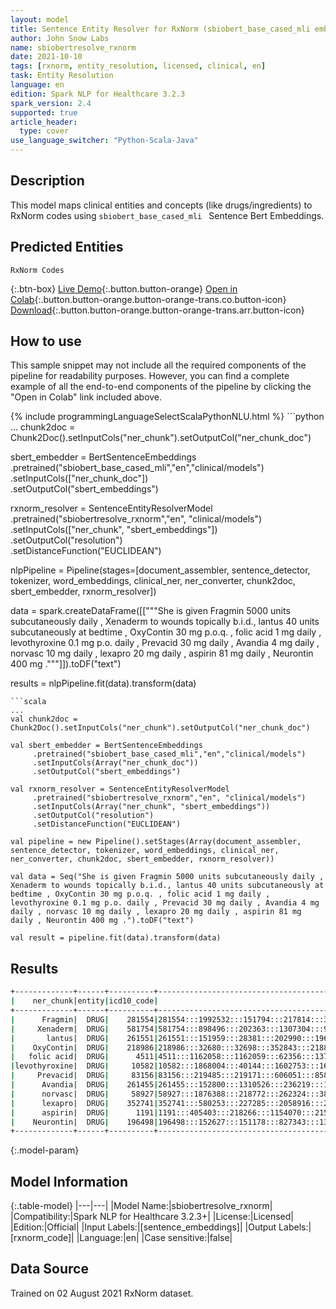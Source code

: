 ```yaml
---
layout: model
title: Sentence Entity Resolver for RxNorm (sbiobert_base_cased_mli embeddings)
author: John Snow Labs
name: sbiobertresolve_rxnorm
date: 2021-10-10
tags: [rxnorm, entity_resolution, licensed, clinical, en]
task: Entity Resolution
language: en
edition: Spark NLP for Healthcare 3.2.3
spark_version: 2.4
supported: true
article_header:
  type: cover
use_language_switcher: "Python-Scala-Java"
---
```


## Description

This model maps clinical entities and concepts (like drugs/ingredients) to RxNorm codes using `sbiobert_base_cased_mli ` Sentence Bert Embeddings.

## Predicted Entities

`RxNorm Codes`

{:.btn-box}
[Live Demo](https://demo.johnsnowlabs.com/healthcare/ER_RXNORM/){:.button.button-orange}
[Open in Colab](https://colab.research.google.com/github/JohnSnowLabs/spark-nlp-workshop/blob/master/tutorials/Certification_Trainings/Healthcare/3.Clinical_Entity_Resolvers.ipynb){:.button.button-orange.button-orange-trans.co.button-icon}
[Download](https://s3.amazonaws.com/auxdata.johnsnowlabs.com/clinical/models/sbiobertresolve_rxnorm_en_3.2.3_2.4_1633875017884.zip){:.button.button-orange.button-orange-trans.arr.button-icon}

## How to use

This sample snippet may not include all the required components of the pipeline for readability purposes. However, you can find a complete example of all the end-to-end components of the pipeline by clicking the "Open in Colab" link included above.




<div class="tabs-box" markdown="1">
{% include programmingLanguageSelectScalaPythonNLU.html %}
```python
...
chunk2doc = Chunk2Doc().setInputCols("ner_chunk").setOutputCol("ner_chunk_doc")
 
sbert_embedder = BertSentenceEmbeddings\
     .pretrained("sbiobert_base_cased_mli","en","clinical/models")\
     .setInputCols(["ner_chunk_doc"])\
     .setOutputCol("sbert_embeddings")
 
rxnorm_resolver = SentenceEntityResolverModel\
     .pretrained("sbiobertresolve_rxnorm","en", "clinical/models") \
     .setInputCols(["ner_chunk", "sbert_embeddings"]) \
     .setOutputCol("resolution")\
     .setDistanceFunction("EUCLIDEAN")

nlpPipeline = Pipeline(stages=[document_assembler, sentence_detector, tokenizer, word_embeddings, clinical_ner, ner_converter, chunk2doc, sbert_embedder, rxnorm_resolver])

data = spark.createDataFrame([["""She is given Fragmin 5000 units subcutaneously daily , Xenaderm to wounds topically b.i.d., lantus 40 units subcutaneously at bedtime , OxyContin 30 mg p.o.q. , folic acid 1 mg daily , levothyroxine 0.1 mg 
p.o. daily , Prevacid 30 mg daily , Avandia 4 mg daily , norvasc 10 mg daily , lexapro 20 mg daily , aspirin 81 mg daily , Neurontin 400 mg ."""]]).toDF("text")

results = nlpPipeline.fit(data).transform(data)
```
```scala
...
val chunk2doc = Chunk2Doc().setInputCols("ner_chunk").setOutputCol("ner_chunk_doc")
 
val sbert_embedder = BertSentenceEmbeddings
     .pretrained("sbiobert_base_cased_mli","en","clinical/models")
     .setInputCols(Array("ner_chunk_doc"))
     .setOutputCol("sbert_embeddings")
 
val rxnorm_resolver = SentenceEntityResolverModel
     .pretrained("sbiobertresolve_rxnorm","en", "clinical/models")
     .setInputCols(Array("ner_chunk", "sbert_embeddings"))
     .setOutputCol("resolution")
     .setDistanceFunction("EUCLIDEAN")

val pipeline = new Pipeline().setStages(Array(document_assembler, sentence_detector, tokenizer, word_embeddings, clinical_ner, ner_converter, chunk2doc, sbert_embedder, rxnorm_resolver))

val data = Seq("She is given Fragmin 5000 units subcutaneously daily , Xenaderm to wounds topically b.i.d., lantus 40 units subcutaneously at bedtime , OxyContin 30 mg p.o.q. , folic acid 1 mg daily , levothyroxine 0.1 mg p.o. daily , Prevacid 30 mg daily , Avandia 4 mg daily , norvasc 10 mg daily , lexapro 20 mg daily , aspirin 81 mg daily , Neurontin 400 mg .").toDF("text")

val result = pipeline.fit(data).transform(data)

```
</div>

## Results

```bash
+-------------+------+----------+----------------------------------------------------------------------+----------------------------------------------------------------------+
|    ner_chunk|entity|icd10_code|                                                             all_codes|                                                           resolutions|
+-------------+------+----------+----------------------------------------------------------------------+----------------------------------------------------------------------+
|      Fragmin|  DRUG|    281554|281554:::1992532:::151794:::217814:::361779:::1098701:::203870:::15...|Fragmin:::Kedrab:::Frisium:::Isopto Frin:::Frumax:::Folgard:::Faslo...|
|     Xenaderm|  DRUG|    581754|581754:::898496:::202363:::1307304:::94611:::1046399:::1093360:::11...|Xenaderm:::Xiaflex:::Xanax:::Xtandi:::Xerac AC:::Xgeva:::Xoten:::Xa...|
|       lantus|  DRUG|    261551|261551:::151959:::28381:::202990:::196502:::608814:::1040032:::7049...|Lantus:::Laratrim:::lachesine:::Larodopa:::Lamictal:::Lansinoh:::La...|
|    OxyContin|  DRUG|    218986|218986:::32680:::32698:::352843:::218859:::1086614:::1120014:::2189...|Oxycontin:::oxychlorosene:::oxyphencyclimine:::Ocutricin HC:::Ocutr...|
|   folic acid|  DRUG|      4511|4511:::1162058:::1162059:::62356:::1376005:::542060:::619039:::1162...|folic acid:::folic acid Oral Product:::folic acid Pill:::folate:::F...|
|levothyroxine|  DRUG|     10582|10582:::1868004:::40144:::1602753:::1602745:::227577:::1602750:::11...|levothyroxine:::levothyroxine Injection:::levothyroxine sodium:::le...|
|     Prevacid|  DRUG|     83156|83156:::219485:::219171:::606051:::858359:::1547099:::2286610:::105...|Prevacid:::Provisc:::Perisine:::ProQuad:::Acuvail:::suvorexant:::Pi...|
|      Avandia|  DRUG|    261455|261455:::152800:::1310526:::236219:::1370666:::686438:::215221:::99...|Avandia:::Amilamont:::Aubagio:::alibendol:::anisate:::Invega:::Amil...|
|      norvasc|  DRUG|     58927|58927:::1876388:::218772:::262324:::385700:::226108:::203013:::2036...|Norvasc:::NoRisc:::Norco:::Norflex:::Norval:::Norimode:::Norcuron::...|
|      lexapro|  DRUG|    352741|352741:::580253:::227285:::2058916:::24867:::847463:::2055761:::144...|Lexapro:::Levsinex:::Loprox:::Vizimpro:::fenproporex:::Levoprome:::...|
|      aspirin|  DRUG|      1191|1191:::405403:::218266:::1154070:::215568:::202547:::1154069:::2393...|aspirin:::YSP Aspirin:::Med Aspirin:::aspirin Pill:::Bayer Aspirin:...|
|    Neurontin|  DRUG|    196498|196498:::152627:::151178:::827343:::134802:::1720602:::152141:::131...|Neurontin:::Nystamont:::Nitronal:::Nucort:::Naropin:::Nucala:::Nyst...|
+-------------+------+----------+----------------------------------------------------------------------+----------------------------------------------------------------------+
```

{:.model-param}
## Model Information

{:.table-model}
|---|---|
|Model Name:|sbiobertresolve_rxnorm|
|Compatibility:|Spark NLP for Healthcare 3.2.3+|
|License:|Licensed|
|Edition:|Official|
|Input Labels:|[sentence_embeddings]|
|Output Labels:|[rxnorm_code]|
|Language:|en|
|Case sensitive:|false|

## Data Source

Trained on 02 August 2021 RxNorm dataset.
